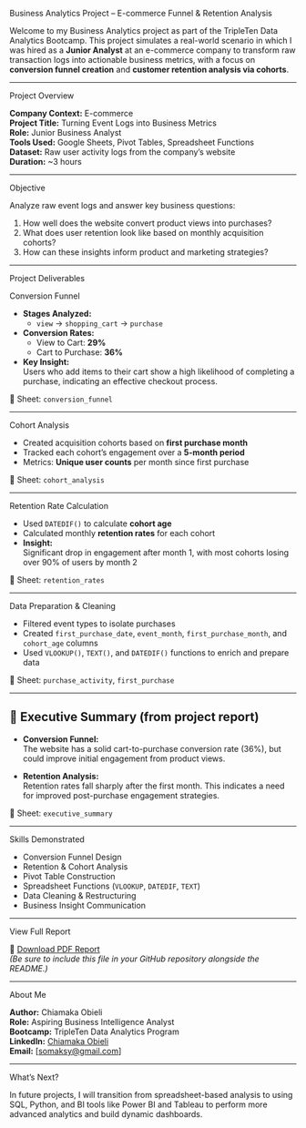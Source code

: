 Business Analytics Project – E-commerce Funnel & Retention Analysis

Welcome to my Business Analytics project as part of the TripleTen Data Analytics Bootcamp. This project simulates a real-world scenario in which I was hired as a **Junior Analyst** at an e-commerce company to transform raw transaction logs into actionable business metrics, with a focus on **conversion funnel creation** and **customer retention analysis via cohorts**.

---

Project Overview

**Company Context:** E-commerce  
**Project Title:** Turning Event Logs into Business Metrics  
**Role:** Junior Business Analyst  
**Tools Used:** Google Sheets, Pivot Tables, Spreadsheet Functions  
**Dataset:** Raw user activity logs from the company’s website  
**Duration:** ~3 hours  

---

Objective

Analyze raw event logs and answer key business questions:

1. How well does the website convert product views into purchases?
2. What does user retention look like based on monthly acquisition cohorts?
3. How can these insights inform product and marketing strategies?

---

Project Deliverables

Conversion Funnel

- **Stages Analyzed:**  
  - `view` → `shopping_cart` → `purchase`
- **Conversion Rates:**  
  - View to Cart: **29%**  
  - Cart to Purchase: **36%**  
- **Key Insight:**  
  Users who add items to their cart show a high likelihood of completing a purchase, indicating an effective checkout process.

📄 Sheet: `conversion_funnel`

---

Cohort Analysis

- Created acquisition cohorts based on **first purchase month**
- Tracked each cohort’s engagement over a **5-month period**
- Metrics: **Unique user counts** per month since first purchase

📄 Sheet: `cohort_analysis`

---

Retention Rate Calculation

- Used `DATEDIF()` to calculate **cohort age**
- Calculated monthly **retention rates** for each cohort
- **Insight:**  
  Significant drop in engagement after month 1, with most cohorts losing over 90% of users by month 2

📄 Sheet: `retention_rates`

---

Data Preparation & Cleaning

- Filtered event types to isolate purchases
- Created `first_purchase_date`, `event_month`, `first_purchase_month`, and `cohort_age` columns
- Used `VLOOKUP()`, `TEXT()`, and `DATEDIF()` functions to enrich and prepare data

📄 Sheet: `purchase_activity`, `first_purchase`

---

## 🧾 Executive Summary (from project report)

- **Conversion Funnel:**  
  The website has a solid cart-to-purchase conversion rate (36%), but could improve initial engagement from product views.
  
- **Retention Analysis:**  
  Retention rates fall sharply after the first month. This indicates a need for improved post-purchase engagement strategies.

📄 Sheet: `executive_summary`

---

Skills Demonstrated

- Conversion Funnel Design
- Retention & Cohort Analysis
- Pivot Table Construction
- Spreadsheet Functions (`VLOOKUP`, `DATEDIF`, `TEXT`)
- Data Cleaning & Restructuring
- Business Insight Communication

---

View Full Report

📎 [Download PDF Report](./Copy%20of%20Business%20Analytics%20Project.pdf)  
_(Be sure to include this file in your GitHub repository alongside the README.)_

---

About Me

**Author:** Chiamaka Obieli  
**Role:** Aspiring Business Intelligence Analyst  
**Bootcamp:** TripleTen Data Analytics Program  
**LinkedIn:** [Chiamaka Obieli](www.linkedin.com/in/chiamaka-obieli-939b5284)  
**Email:** [somaksy@gmail.com]

---

What’s Next?

In future projects, I will transition from spreadsheet-based analysis to using SQL, Python, and BI tools like Power BI and Tableau to perform more advanced analytics and build dynamic dashboards.


